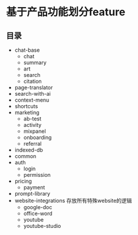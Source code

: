 # 基于产品功能划分feature

## 目录
- chat-base
  - chat
  - summary
  - art
  - search
  - citation
- page-translator
- search-with-ai
- context-menu
- shortcuts
- marketing
  - ab-test
  - activity
  - mixpanel
  - onboarding
  - referral
- indexed-db
- common
- auth
  - login
  - permission
- pricing
  - payment
- prompt-library
- website-integrations 存放所有特殊website的逻辑
  - google-doc
  - office-word
  - youtube
  - youtube-studio